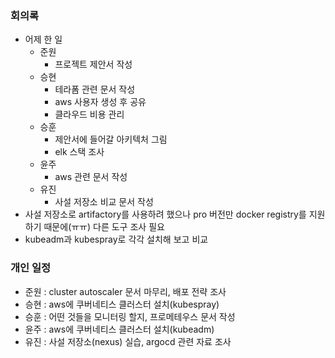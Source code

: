 ### 회의록

- 어제 한 일
    - 준원
        - 프로젝트 제안서 작성
    - 승현
        - 테라폼 관련 문서 작성
        - aws 사용자 생성 후 공유
        - 클라우드 비용 관리
    - 승훈
        - 제안서에 들어갈 아키텍처 그림
        - elk 스택 조사
    - 윤주
        - aws 관련 문서 작성
    - 유진
        - 사설 저장소 비교 문서 작성
- 사설 저장소로 artifactory를 사용하려 했으나 pro 버전만 docker registry를 지원하기 때문에(ㅠㅠ) 다른 도구 조사 필요
- kubeadm과 kubespray로 각각 설치해 보고 비교

### 개인 일정

- 준원 : cluster autoscaler 문서 마무리, 배포 전략 조사
- 승현 : aws에 쿠버네티스 클러스터 설치(kubespray)
- 승훈 : 어떤 것들을 모니터링 할지, 프로메테우스 문서 작성
- 윤주 : aws에 쿠버네티스 클러스터 설치(kubeadm)
- 유진 : 사설 저장소(nexus) 실습,  argocd 관련 자료 조사
